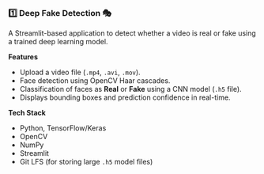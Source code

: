 ### 1️⃣ Deep Fake Detection 🎭
A Streamlit-based application to detect whether a video is real or fake using a trained deep learning model.

**Features**
- Upload a video file (`.mp4`, `.avi`, `.mov`).
- Face detection using OpenCV Haar cascades.
- Classification of faces as **Real** or **Fake** using a CNN model (`.h5` file).
- Displays bounding boxes and prediction confidence in real-time.

**Tech Stack**
- Python, TensorFlow/Keras
- OpenCV
- NumPy
- Streamlit
- Git LFS (for storing large `.h5` model files)

